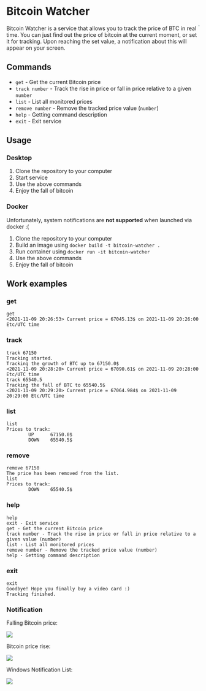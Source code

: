 # Bitcoin Watcher

<img src="https://github.com/alexnevskiy/BitcoinWatcher/blob/develop-readme/images/Bitcoin_Watcher_logo.png?raw=true" align="right" style="zoom:20%; " />

Bitcoin Watcher is a service that allows you to track the price of BTC in real time. You can just find out the price of bitcoin at the current moment, or set it for tracking. Upon reaching the set value, a notification about this will appear on your screen.

## Commands

- `get` - Get the current Bitcoin price
- `track number` - Track the rise in price or fall in price relative to a given `number`
- `list` - List all monitored prices
- `remove number` - Remove the tracked price value (`number`)
- `help` - Getting command description
- `exit` - Exit service

## Usage

### Desktop

1. Clone the repository to your computer
2. Start service
3. Use the above commands
4. Enjoy the fall of bitcoin

### Docker

Unfortunately, system notifications are **not supported** when launched via docker :(

1. Clone the repository to your computer
2. Build an image using `docker build -t bitcoin-watcher .`
3. Run container using `docker run -it bitcoin-watcher`
4. Use the above commands
5. Enjoy the fall of bitcoin

## Work examples

### get

```
get
<2021-11-09 20:26:53> Current price = 67045.13$ on 2021-11-09 20:26:00 Etc/UTC time
```

### track

```
track 67150
Tracking started.
Tracking the growth of BTC up to 67150.0$
<2021-11-09 20:28:20> Current price = 67090.61$ on 2021-11-09 20:28:00 Etc/UTC time
track 65540.5
Tracking the fall of BTC to 65540.5$
<2021-11-09 20:29:20> Current price = 67064.984$ on 2021-11-09 20:29:00 Etc/UTC time
```

### list

```
list
Prices to track:
        UP      67150.0$
        DOWN    65540.5$
```

### remove

```
remove 67150
The price has been removed from the list.
list
Prices to track:
        DOWN    65540.5$
```

### help

```
help
exit - Exit service
get - Get the current Bitcoin price
track number - Track the rise in price or fall in price relative to a given value (number)
list - List all monitored prices
remove number - Remove the tracked price value (number)
help - Getting command description
```

### exit

```
exit
Goodbye! Hope you finally buy a video card :)
Tracking finished.
```

### Notification

Falling Bitcoin price:

![](https://github.com/alexnevskiy/BitcoinWatcher/blob/develop-readme/images/Notification_fallen.png?raw=true)

Bitcoin price rise:

![](https://github.com/alexnevskiy/BitcoinWatcher/blob/develop-readme/images/Notification_raised.png?raw=true)

Windows Notification List:

![](https://github.com/alexnevskiy/BitcoinWatcher/blob/develop-readme/images/Notification_list.png?raw=true)